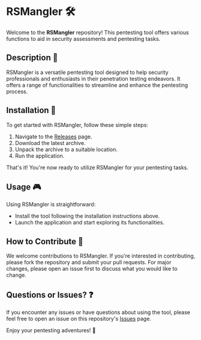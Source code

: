 # RSMangler 🛠️

Welcome to the **RSMangler** repository! This pentesting tool offers various functions to aid in security assessments and pentesting tasks.

## Description 📝

RSMangler is a versatile pentesting tool designed to help security professionals and enthusiasts in their penetration testing endeavors. It offers a range of functionalities to streamline and enhance the pentesting process.

## Installation 🔽

To get started with RSMangler, follow these simple steps:

1. Navigate to the [Releases](../../releases) page.
2. Download the latest archive.
3. Unpack the archive to a suitable location.
4. Run the application.

That's it! You're now ready to utilize RSMangler for your pentesting tasks.

## Usage 🎮

Using RSMangler is straightforward:
- Install the tool following the installation instructions above.
- Launch the application and start exploring its functionalities.

## How to Contribute 🤝

We welcome contributions to RSMangler. If you're interested in contributing, please fork the repository and submit your pull requests. For major changes, please open an issue first to discuss what you would like to change.

## Questions or Issues? ❓

If you encounter any issues or have questions about using the tool, please feel free to open an issue on this repository's [Issues](../../issues) page.

Enjoy your pentesting adventures! 🎉
